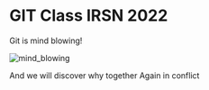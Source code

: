 # GIT Class IRSN 2022

Git is mind blowing!

![mind_blowing](https://i.pinimg.com/originals/ac/3a/72/ac3a72e7143feee63b3be8f98f2cbcb5.gif)

And we will discover why together
Again in conflict